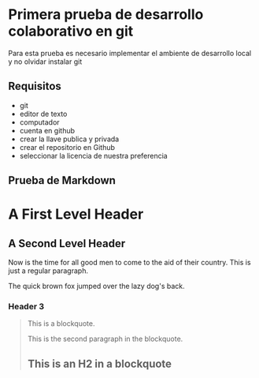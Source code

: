 # Primera prueba de desarrollo colaborativo en git

Para esta prueba es necesario implementar el ambiente de desarrollo local y no olvidar instalar git

## Requisitos

* git
* editor de texto
* computador
* cuenta en github
* crear la llave publica y privada 
* crear el repositorio en Github
* seleccionar la licencia de nuestra preferencia

## Prueba de Markdown

A First Level Header
====================

A Second Level Header
---------------------

Now is the time for all good men to come to
the aid of their country. This is just a
regular paragraph.

The quick brown fox jumped over the lazy
dog's back.

### Header 3

> This is a blockquote.
> 
> This is the second paragraph in the blockquote.
>
> ## This is an H2 in a blockquote
